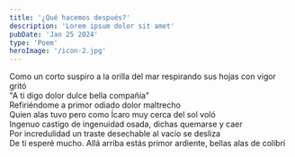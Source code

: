 ```yaml
---
title: '¿Qué hacemos después?'
description: 'Lorem ipsum dolor sit amet'
pubDate: 'Jan 25 2024'
type: 'Poem'
heroImage: '/icon-2.jpg'
---
```


Como un corto suspiro a la orilla del mar respirando sus hojas con vigor gritó<br>
"A ti digo dolor dulce bella compañía"<br>
Refiriéndome a primor odiado dolor maltrecho<br>
Quien alas tuvo pero como Ícaro muy cerca del sol voló<br>
Ingenuo castigo de ingenuidad osada, dichas quemarse y caer<br>
Por incredulidad un traste desechable al vacío se desliza<br>
De ti esperé mucho. Allá arriba estás primor ardiente, bellas alas de colibrí